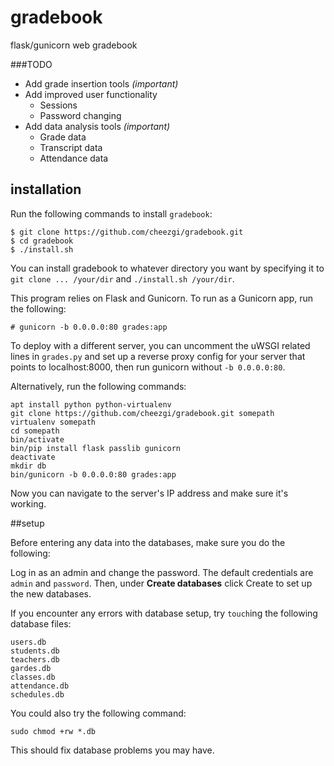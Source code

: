 # gradebook
flask/gunicorn web gradebook

###TODO

* Add grade insertion tools *(important)*
* Add improved user functionality
  * Sessions
  * Password changing
* Add data analysis tools *(important)*
  * Grade data
  * Transcript data
  * Attendance data

## installation

Run the following commands to install `gradebook`:

```
$ git clone https://github.com/cheezgi/gradebook.git
$ cd gradebook
$ ./install.sh
```

You can install gradebook to whatever directory you want by specifying it
to `git clone ... /your/dir` and `./install.sh /your/dir`.

This program relies on Flask and Gunicorn. To run as a Gunicorn app, run the following:

```
# gunicorn -b 0.0.0.0:80 grades:app
```

To deploy with a different server, you can uncomment the uWSGI related lines in `grades.py`
and set up a reverse proxy config for your server that points to localhost:8000,
then run gunicorn without `-b 0.0.0.0:80`.

Alternatively, run the following commands:

```
apt install python python-virtualenv
git clone https://github.com/cheezgi/gradebook.git somepath
virtualenv somepath
cd somepath
bin/activate
bin/pip install flask passlib gunicorn
deactivate
mkdir db
bin/gunicorn -b 0.0.0.0:80 grades:app
```

Now you can navigate to the server's IP address and make sure it's working.

##setup

Before entering any data into the databases, make sure you do the following:

Log in as an admin and change the password. The default credentials are
`admin` and `password`. Then, under **Create databases** click Create to set up
the new databases.

If you encounter any errors with database setup, try `touch`ing the following database
files:

```
users.db
students.db
teachers.db
gardes.db
classes.db
attendance.db
schedules.db
```

You could also try the following command:

`sudo chmod +rw *.db`

This should fix database problems you may have.
